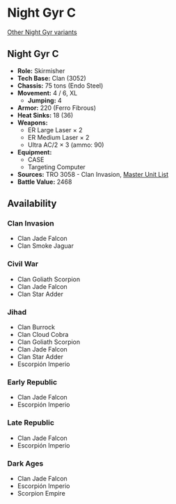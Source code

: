# Night Gyr C

[Other Night Gyr variants](../night_gyr.md)

## Night Gyr C
- **Role:** Skirmisher
- **Tech Base:** Clan (3052)
- **Chassis:** 75 tons (Endo Steel)
- **Movement:** 4 / 6, XL
  - **Jumping:** 4
- **Armor:** 220 (Ferro Fibrous)
- **Heat Sinks:** 18 (36)
- **Weapons:**
  - ER Large Laser × 2
  - ER Medium Laser × 2
  - Ultra AC/2 × 3 (ammo: 90)
- **Equipment:**
  - CASE
  - Targeting Computer
- **Sources:** TRO 3058 - Clan Invasion, [Master Unit List](http://masterunitlist.info/Unit/Details/2265/night-gyr-c)
- **Battle Value:** 2468

## Availability

### Clan Invasion
- Clan Jade Falcon
- Clan Smoke Jaguar

### Civil War
- Clan Goliath Scorpion
- Clan Jade Falcon
- Clan Star Adder

### Jihad
- Clan Burrock
- Clan Cloud Cobra
- Clan Goliath Scorpion
- Clan Jade Falcon
- Clan Star Adder
- Escorpión Imperio

### Early Republic
- Clan Jade Falcon
- Escorpión Imperio

### Late Republic
- Clan Jade Falcon
- Escorpión Imperio

### Dark Ages
- Clan Jade Falcon
- Escorpión Imperio
- Scorpion Empire

